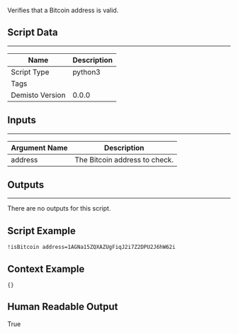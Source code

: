 Verifies that a Bitcoin address is valid.
## Script Data
---

| **Name** | **Description** |
| --- | --- |
| Script Type | python3 |
| Tags |  |
| Demisto Version | 0.0.0 |

## Inputs
---

| **Argument Name** | **Description** |
| --- | --- |
| address | The Bitcoin address to check. |

## Outputs
---
There are no outputs for this script.

## Script Example
```!isBitcoin address=1AGNa15ZQXAZUgFiqJ2i7Z2DPU2J6hW62i```

## Context Example
```
{}
```

## Human Readable Output
True